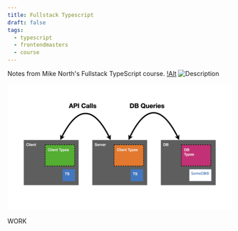 ```yaml
---
title: Fullstack Typescript
draft: false
tags:
  - typescript
  - frontendmasters
  - course
---
```


Notes from Mike North's Fullstack TypeScript course.
[!Alt](/content)
![Description](/quartz)

![Alt text](/assets/fullstack-ts.001.png)

WORK
